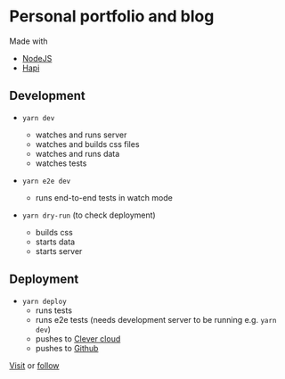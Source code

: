 # Personal portfolio and blog

Made with

- [NodeJS][4]
- [Hapi][3]

## Development

- `yarn dev`
  - watches and runs server
  - watches and builds css files
  - watches and runs data
  - watches tests

- `yarn e2e dev`
  - runs end-to-end tests in watch mode

- `yarn dry-run` (to check deployment)
  - builds css
  - starts data
  - starts server

## Deployment

- `yarn deploy`
  - runs tests
  - runs e2e tests (needs development server to be running e.g. `yarn dev`)
  - pushes to [Clever cloud][1]
  - pushes to [Github][2]

[Visit][7] or [follow][8]

[1]: https://www.clever-cloud.com/en/
[2]: https://github.com/iampeterbanjo/iampeterbanjo.com
[3]: https://hapijs.com
[4]: https://node.green/
[7]: https://iampeterbanjo.com
[8]: https://twitter.com/dayosuperstar
